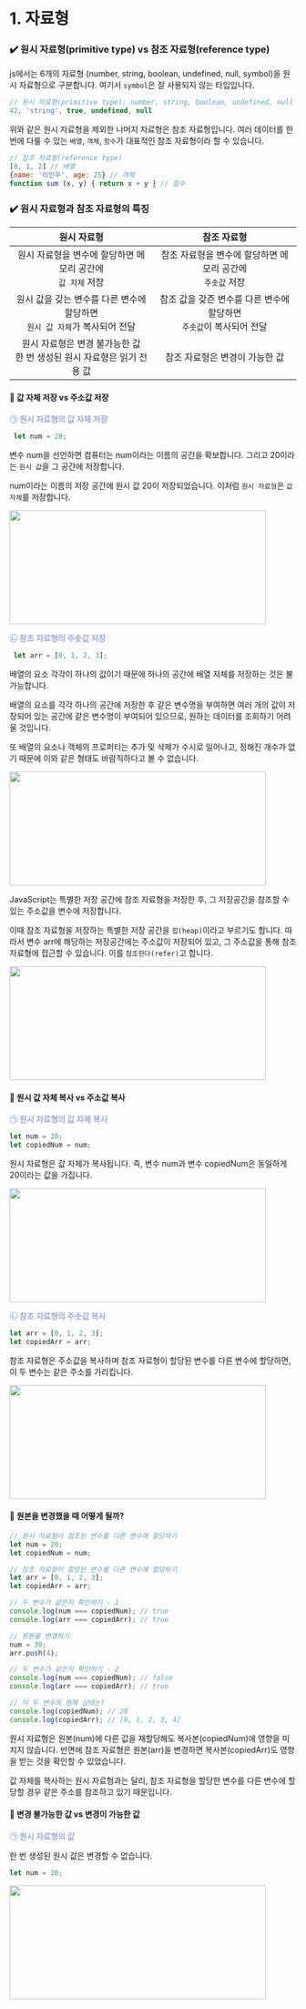 # 1. 자료형

### ✔️ 원시 자료형(primitive type) vs 참조 자료형(reference type)

js에서는 6개의 자료형 (number, string, boolean, undefined, null, symbol)을 원시 자료형으로 구분합니다. 여기서 `symbol`은 잘 사용되지 않는 타입입니다.

```js
// 원시 자료형(primitive type): number, string, boolean, undefined, null
42, 'string', true, undefined, null
```

위와 같은 원시 자료형을 제외한 나머지 자료형은 참조 자료형입니다. 여러 데이터를 한 번에 다룰 수 있는 `배열`, `객체`, `함수`가 대표적인 참조 자료형이라 할 수 있습니다.

```js
// 참조 자료형(reference type)
[0, 1, 2] // 배열
{name: '이인우', age: 25} // 객체
function sum (x, y) { return x + y } // 함수
```

### ✔️ 원시 자료형과 참조 자료형의 특징

| 원시 자료형 | 참조 자료형 |
| :---: | :---: |
|원시 자료형을 변수에 할당하면 메모리 공간에 <br> `값 자체` 저장 | 참조 자료형을 변수에 할당하면 메모리 공간에 <br>`주솟값` 저장 |
| 원시 값을 갖는 변수를 다른 변수에 할당하면 <br> `원시 값 자체`가 복사되어 전달| 참조 값을 갖즌 변수를 다른 변수에 할당하면 <br> `주솟값`이 복사되어 전달|
| 원시 자료형은 변경 불가능한 값<br> 한 번 생성된 원시 자료형은 읽기 전용 값| 참조 자료형은 변경이 가능한 값|

#### 🧐 값 자체 저장 vs 주소값 저장

<span style="color:#9fa8da"><b>㉠ 원시 자료형의 값 자체 저장</b></span>  

```js
 let num = 20;
```
변수 num을 선언하면 컴퓨터는 num이라는 이름의 공간을 확보합니다. 그리고 20이라는 `원시 값`을 그 공간에 저장합니다. 

num이라는 이름의 저장 공간에 원시 값 20이 저장되었습니다. 이처럼 `원시 자료형`은 `값 자체`를 저장합니다.

<img src ="https://s3.ap-northeast-2.amazonaws.com/urclass-images/RRUIpZe269Js5PMViVM1--1677635848551.png" width ="450px" height = "200px" >

<span style="color:#9fa8da"><b>㉡ 참조 자료형의 주솟값 저장</b></span> 

```js
 let arr = [0, 1, 2, 3];
```
배열의 요소 각각이 하나의 값이기 때문에 하나의 공간에 배열 자체를 저장하는 것은 불가능합니다.

배열의 요소를 각각 하나의 공간에 저장한 후 같은 변수명을 부여하면 여러 개의 값이 저장되어 있는 공간에 같은 변수명이 부여되어 있으므로, 원하는 데이터를 조회하기 어려울 것입니다. 

또 배열의 요소나 객체의 프로퍼티는 추가 및 삭제가 수시로 일어나고, 정해진 개수가 없기 때문에 이와 같은 형태도 바람직하다고 볼 수 없습니다.

<img src = "https://s3.ap-northeast-2.amazonaws.com/urclass-images/lsJtjEuhQ7CWP76dJ9rn8-1677636332108.png" width ="450px" height = "200px">


JavaScript는 특별한 저장 공간에 참조 자료형을 저장한 후, 그 저장공간을 참조할 수 있는 주소값을 변수에 저장합니다. 

이때 참조 자료형을 저장하는 특별한 저장 공간을 `힙(heap)`이라고 부르기도 합니다. 따라서 변수 arr에 해당하는 저장공간에는 주소값이 저장되어 있고, 그 주소값을 통해 참조 자료형에 접근할 수 있습니다. 이를 `참조한다(refer)`고 합니다.

<img src ="https://s3.ap-northeast-2.amazonaws.com/urclass-images/aqi04JqOe78x5jpAfLpyz-1677636870506.png" width = "450px" height = "200px">

#### 🧐 원시 값 자체 복사 vs 주소값 복사

<span style="color:#9fa8da"><b>㉠ 원시 자료형의 값 자체 복사</b></span>

```js
let num = 20;
let copiedNum = num;
```

원시 자료형은 값 자체가 복사됩니다. 즉, 변수 num과 변수 copiedNum은 동일하게 20이라는 값을 가집니다.

<img src = "https://s3.ap-northeast-2.amazonaws.com/urclass-images/AkZdvIXJUqBOnXI-kUUcq-1677637347309.png" width = "450px" height = "200px">

<span style="color:#9fa8da"><b>㉡ 참조 자료형의 주솟값 복사</b></span>

```js
let arr = [0, 1, 2, 3];
let copiedArr = arr;
```

참조 자료형은 주소값을 복사하며 참조 자료형이 할당된 변수를 다른 변수에 할당하면, 이 두 변수는 같은 주소를 가리킵니다.

<img src = "https://s3.ap-northeast-2.amazonaws.com/urclass-images/z0d0OBMrlKxXMNOkjEK_s-1677639129165.png" width = "450px" height = "200px">

#### 🧐 원본을 변경했을 때 어떻게 될까?

```js
// 원시 자료형이 참조된 변수를 다른 변수에 할당하기
let num = 20;
let copiedNum = num;

// 참조 자료형이 할당된 변수를 다른 변수에 할당하기
let arr = [0, 1, 2, 3];
let copiedArr = arr;

// 두 변수가 같은지 확인하기 - 1
console.log(num === copiedNum); // true
console.log(arr === copiedArr); // true

// 원본을 변경하기
num = 30;
arr.push(4);

// 두 변수가 같은지 확인하기 - 2
console.log(num === copiedNum); // false
console.log(arr === copiedArr); // true

// 이 두 변수의 현재 상태는?
console.log(copiedNum); // 20
console.log(copiedArr); // [0, 1, 2, 3, 4]
```

원시 자료형은 원본(num)에 다른 값을 재할당해도 복사본(copiedNum)에 영향을 미치지 않습니다. 반면에 참조 자료형은 원본(arr)을 변경하면 복사본(copiedArr)도 영향을 받는 것을 확인할 수 있었습니다.

값 자체를 복사하는 원시 자료형과는 달리, 참조 자료형을 할당한 변수를 다른 변수에 할당할 경우 같은 주소를 참조하고 있기 때문입니다.

#### 🧐 변경 불가능한 값 vs 변경이 가능한 값

<span style="color:#9fa8da"><b>㉠ 원시 자료형의 값 </b></span>  

한 번 생성된 원시 값은 변경할 수 없습니다.

```js
let num = 20;
```

<img src = "https://s3.ap-northeast-2.amazonaws.com/urclass-images/RRUIpZe269Js5PMViVM1--1677635848551.png" width = "450px" height = "200px">

